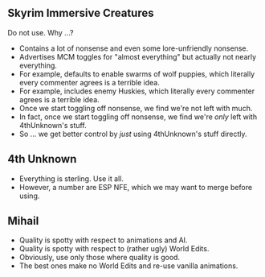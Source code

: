 
## Skyrim Immersive Creatures

Do not use. Why ...?

- Contains a lot of nonsense and even some lore-unfriendly nonsense.
- Advertises MCM toggles for "almost everything" but actually not nearly everything.
- For example, defaults to enable swarms of wolf puppies, which literally every commenter agrees is a terrible idea.
- For example, includes enemy Huskies, which literally every commenter agrees is a terrible idea.
- Once we start toggling off nonsense, we find we're not left with much.
- In fact, once we start toggling off nonsense, we find we're _only_ left with 4thUnknown's stuff.
- So ... we get better control by _just_ using 4thUnknown's stuff directly.

## 4th Unknown

- Everything is sterling. Use it all.
- However, a number are ESP NFE, which we may want to merge before using.

## Mihail

- Quality is spotty with respect to animations and AI.
- Quality is spotty with respect to (rather ugly) World Edits.
- Obviously, use only those where quality is good.
- The best ones make no World Edits and re-use vanilla animations.
